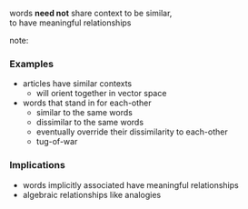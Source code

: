 words **need not** share context to be similar,<br/>to have meaningful relationships

note:

### Examples
- articles have similar contexts
    - will orient together in vector space
- words that stand in for each-other
    - similar to the same words
    - dissimilar to the same words
    - eventually override their dissimilarity to each-other
    - tug-of-war

### Implications
- words implicitly associated have meaningful relationships
- algebraic relationships like analogies
